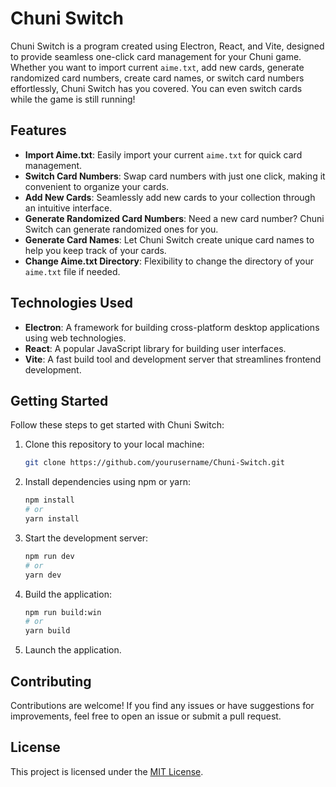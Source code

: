 # Chuni Switch

Chuni Switch is a program created using Electron, React, and Vite, designed to provide seamless one-click card management for your Chuni game. Whether you want to import current `aime.txt`, add new cards, generate randomized card numbers, create card names, or switch card numbers effortlessly, Chuni Switch has you covered. You can even switch cards while the game is still running!

## Features

- **Import Aime.txt**: Easily import your current `aime.txt` for quick card management.
- **Switch Card Numbers**: Swap card numbers with just one click, making it convenient to organize your cards.
- **Add New Cards**: Seamlessly add new cards to your collection through an intuitive interface.
- **Generate Randomized Card Numbers**: Need a new card number? Chuni Switch can generate randomized ones for you.
- **Generate Card Names**: Let Chuni Switch create unique card names to help you keep track of your cards.
- **Change Aime.txt Directory**: Flexibility to change the directory of your `aime.txt` file if needed.

## Technologies Used

- **Electron**: A framework for building cross-platform desktop applications using web technologies.
- **React**: A popular JavaScript library for building user interfaces.
- **Vite**: A fast build tool and development server that streamlines frontend development.

## Getting Started

Follow these steps to get started with Chuni Switch:

1. Clone this repository to your local machine:

    ```bash
    git clone https://github.com/yourusername/Chuni-Switch.git
    ```

2. Install dependencies using npm or yarn:

    ```bash
    npm install
    # or
    yarn install
    ```

3. Start the development server:

    ```bash
    npm run dev
    # or
    yarn dev
    ```

4. Build the application:

    ```bash
    npm run build:win
    # or
    yarn build
    ```

5. Launch the application.

## Contributing

Contributions are welcome! If you find any issues or have suggestions for improvements, feel free to open an issue or submit a pull request.

## License

This project is licensed under the [MIT License](LICENSE).
